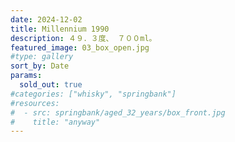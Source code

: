 ```yaml
---
date: 2024-12-02
title: Millennium 1990
description: ４９．３度、 ７００ml。
featured_image: 03_box_open.jpg
#type: gallery
sort_by: Date
params:
  sold_out: true
#categories: ["whisky", "springbank"]
#resources:
#  - src: springbank/aged_32_years/box_front.jpg
#    title: "anyway"
---
```

